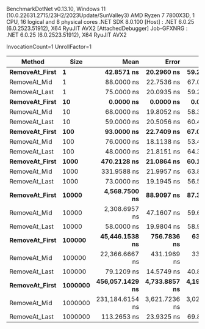 
BenchmarkDotNet v0.13.10, Windows 11 (10.0.22631.2715/23H2/2023Update/SunValley3)
AMD Ryzen 7 7800X3D, 1 CPU, 16 logical and 8 physical cores
.NET SDK 8.0.100
  [Host]     : .NET 6.0.25 (6.0.2523.51912), X64 RyuJIT AVX2 [AttachedDebugger]
  Job-GFXNRG : .NET 6.0.25 (6.0.2523.51912), X64 RyuJIT AVX2

InvocationCount=1  UnrollFactor=1  

 Method         | Size    | Mean            | Error         | StdDev        | Median          | Allocated |
--------------- |-------- |----------------:|--------------:|--------------:|----------------:|----------:|
 **RemoveAt_First** | **1**       |      **42.8571 ns** |    **20.2960 ns** |    **59.2043 ns** |       **0.0000 ns** |     **544 B** |
 RemoveAt_Mid   | 1       |      88.0000 ns |    22.7536 ns |    67.0896 ns |     100.0000 ns |     544 B |
 RemoveAt_Last  | 1       |      75.0000 ns |    20.0935 ns |    59.2461 ns |     100.0000 ns |     544 B |
 **RemoveAt_First** | **10**      |       **0.0000 ns** |     **0.0000 ns** |     **0.0000 ns** |       **0.0000 ns** |     **544 B** |
 RemoveAt_Mid   | 10      |      68.0000 ns |    19.8052 ns |    58.3961 ns |     100.0000 ns |     544 B |
 RemoveAt_Last  | 10      |      59.0000 ns |    20.5056 ns |    60.4612 ns |     100.0000 ns |     544 B |
 **RemoveAt_First** | **100**     |      **93.0000 ns** |    **22.7409 ns** |    **67.0519 ns** |     **100.0000 ns** |     **544 B** |
 RemoveAt_Mid   | 100     |      76.0000 ns |    18.1138 ns |    53.4090 ns |     100.0000 ns |     544 B |
 RemoveAt_Last  | 100     |      48.0000 ns |    21.8151 ns |    64.3224 ns |       0.0000 ns |     544 B |
 **RemoveAt_First** | **1000**    |     **470.2128 ns** |    **21.0864 ns** |    **60.1607 ns** |     **500.0000 ns** |     **544 B** |
 RemoveAt_Mid   | 1000    |     331.9588 ns |    21.9957 ns |    63.8135 ns |     300.0000 ns |     544 B |
 RemoveAt_Last  | 1000    |      73.0000 ns |    19.1945 ns |    56.5953 ns |     100.0000 ns |     544 B |
 **RemoveAt_First** | **10000**   |   **4,568.7500 ns** |    **88.9097 ns** |    **87.3212 ns** |   **4,600.0000 ns** |     **544 B** |
 RemoveAt_Mid   | 10000   |   2,308.6957 ns |    47.1607 ns |    59.6432 ns |   2,300.0000 ns |     544 B |
 RemoveAt_Last  | 10000   |      58.0000 ns |    19.9804 ns |    58.9127 ns |     100.0000 ns |     544 B |
 **RemoveAt_First** | **100000**  |  **45,446.1538 ns** |   **756.7836 ns** |   **631.9486 ns** |  **45,200.0000 ns** |     **544 B** |
 RemoveAt_Mid   | 100000  |  22,366.6667 ns |   431.1969 ns |   336.6502 ns |  22,200.0000 ns |     544 B |
 RemoveAt_Last  | 100000  |      79.1209 ns |    14.5749 ns |    40.8697 ns |     100.0000 ns |     544 B |
 **RemoveAt_First** | **1000000** | **456,057.1429 ns** | **4,733.8857 ns** | **4,196.4663 ns** | **455,300.0000 ns** |     **544 B** |
 RemoveAt_Mid   | 1000000 | 231,184.6154 ns | 3,621.7236 ns | 3,024.3033 ns | 231,500.0000 ns |     544 B |
 RemoveAt_Last  | 1000000 |     113.2653 ns |    23.9325 ns |    69.8123 ns |     100.0000 ns |     544 B |
